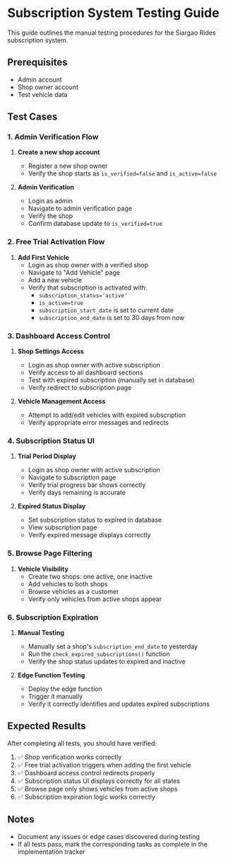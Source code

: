 # Subscription System Testing Guide

This guide outlines the manual testing procedures for the Siargao Rides subscription system.

## Prerequisites
- Admin account
- Shop owner account
- Test vehicle data

## Test Cases

### 1. Admin Verification Flow
1. **Create a new shop account**
   - Register a new shop owner
   - Verify the shop starts as `is_verified=false` and `is_active=false`

2. **Admin Verification**
   - Login as admin
   - Navigate to admin verification page
   - Verify the shop
   - Confirm database update to `is_verified=true`

### 2. Free Trial Activation Flow
1. **Add First Vehicle**
   - Login as shop owner with a verified shop
   - Navigate to "Add Vehicle" page
   - Add a new vehicle
   - Verify that subscription is activated with:
     - `subscription_status='active'`
     - `is_active=true`
     - `subscription_start_date` is set to current date
     - `subscription_end_date` is set to 30 days from now

### 3. Dashboard Access Control
1. **Shop Settings Access**
   - Login as shop owner with active subscription
   - Verify access to all dashboard sections
   - Test with expired subscription (manually set in database)
   - Verify redirect to subscription page

2. **Vehicle Management Access**
   - Attempt to add/edit vehicles with expired subscription
   - Verify appropriate error messages and redirects

### 4. Subscription Status UI
1. **Trial Period Display**
   - Login as shop owner with active subscription
   - Navigate to subscription page
   - Verify trial progress bar shows correctly
   - Verify days remaining is accurate

2. **Expired Status Display**
   - Set subscription status to expired in database
   - View subscription page
   - Verify expired message displays correctly

### 5. Browse Page Filtering
1. **Vehicle Visibility**
   - Create two shops: one active, one inactive
   - Add vehicles to both shops
   - Browse vehicles as a customer
   - Verify only vehicles from active shops appear

### 6. Subscription Expiration
1. **Manual Testing**
   - Manually set a shop's `subscription_end_date` to yesterday
   - Run the `check_expired_subscriptions()` function
   - Verify the shop status updates to expired and inactive

2. **Edge Function Testing**
   - Deploy the edge function
   - Trigger it manually
   - Verify it correctly identifies and updates expired subscriptions

## Expected Results

After completing all tests, you should have verified:
1. ✅ Shop verification works correctly
2. ✅ Free trial activation triggers when adding the first vehicle
3. ✅ Dashboard access control redirects properly
4. ✅ Subscription status UI displays correctly for all states
5. ✅ Browse page only shows vehicles from active shops
6. ✅ Subscription expiration logic works correctly

## Notes

- Document any issues or edge cases discovered during testing
- If all tests pass, mark the corresponding tasks as complete in the implementation tracker 